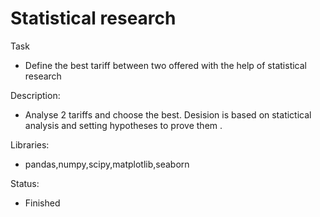 # Statistical research
Task
- Define the best  tariff between two offered with the help of statistical research

Description:

- Analyse 2 tariffs and choose the best. Desision is based on statictical analysis and setting hypotheses to prove them .

Libraries:

- pandas,numpy,scipy,matplotlib,seaborn

Status:

- Finished
